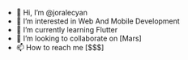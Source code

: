 - 👋 Hi, I’m @joralecyan
- 👀 I’m interested in Web And Mobile Development
- 🌱 I’m currently learning Flutter
- 💞️ I’m looking to collaborate on [Mars]
- 📫 How to reach me [$$$]

<!---
joralecyan/joralecyan is a ✨ special ✨ repository because its `README.md` (this file) appears on your GitHub profile.
You can click the Preview link to take a look at your changes.
--->
